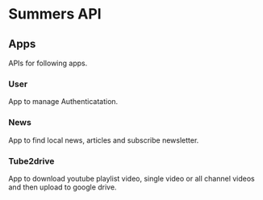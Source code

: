 # Summers API

## Apps

APIs for following apps.

### User

App to manage Authenticatation.

### News

App to find local news, articles and subscribe newsletter.

### Tube2drive

App to download youtube playlist video, single video or all channel videos
and then upload to google drive.
